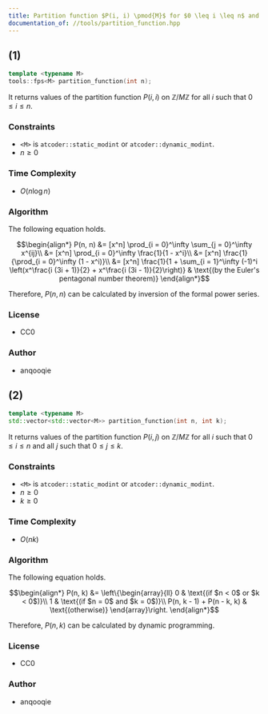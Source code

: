 ```yaml
---
title: Partition function $P(i, i) \pmod{M}$ for $0 \leq i \leq n$ and $P(i, j) \pmod{M}$ for $0 \leq i \leq n, 0 \leq j \leq k$
documentation_of: //tools/partition_function.hpp
---
```


## (1)

```cpp
template <typename M>
tools::fps<M> partition_function(int n);
```

It returns values of the partition function $P(i, i)$ on $\mathbb{Z} / M \mathbb{Z}$ for all $i$ such that $0 \leq i \leq n$.

### Constraints
- `<M>` is `atcoder::static_modint` or `atcoder::dynamic_modint`.
- $n \geq 0$

### Time Complexity
- $O(n \log n)$

### Algorithm
The following equation holds.

$$\begin{align*}
P(n, n) &= [x^n] \prod_{i = 0}^\infty \sum_{j = 0}^\infty x^{ij}\\
&= [x^n] \prod_{i = 0}^\infty \frac{1}{1 - x^i}\\
&= [x^n] \frac{1}{\prod_{i = 0}^\infty (1 - x^i)}\\
&= [x^n] \frac{1}{1 + \sum_{i = 1}^\infty (-1)^i \left(x^\frac{i (3i + 1)}{2} + x^\frac{i (3i - 1)}{2}\right)} & \text{(by the Euler's pentagonal number theorem)}
\end{align*}$$

Therefore, $P(n, n)$ can be calculated by inversion of the formal power series.

### License
- CC0

### Author
- anqooqie

## (2)

```cpp
template <typename M>
std::vector<std::vector<M>> partition_function(int n, int k);
```

It returns values of the partition function $P(i, j)$ on $\mathbb{Z} / M \mathbb{Z}$ for all $i$ such that $0 \leq i \leq n$ and all $j$ such that $0 \leq j \leq k$.

### Constraints
- `<M>` is `atcoder::static_modint` or `atcoder::dynamic_modint`.
- $n \geq 0$
- $k \geq 0$

### Time Complexity
- $O(nk)$

### Algorithm
The following equation holds.

$$\begin{align*}
P(n, k) &= \left\{\begin{array}{ll}
0 & \text{(if $n < 0$ or $k < 0$)}\\
1 & \text{(if $n = 0$ and $k = 0$)}\\
P(n, k - 1) + P(n - k, k) & \text{(otherwise)}
\end{array}\right.
\end{align*}$$

Therefore, $P(n, k)$ can be calculated by dynamic programming.

### License
- CC0

### Author
- anqooqie

